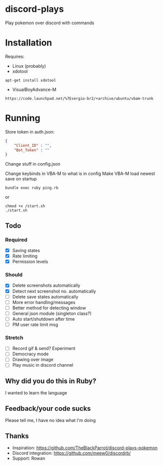 # discord-plays
Play pokemon over discord with commands

# Installation
Requires:
* Linux (probably)
* xdotool
```
apt-get install xdotool
```
* VisualBoyAdvance-M
```
https://code.launchpad.net/%7Esergio-br2/+archive/ubuntu/vbam-trunk
```

# Running
Store token in auth.json:
```json
{
    "Client_ID" : "",
    "Bot_Token" : ""
}
```
Change stuff in config.json

Change keybinds in VBA-M to what is in config
Make VBA-M load newest save on startup

```
bundle exec ruby ping.rb
```
or
```
chmod +x /start.sh
./start.sh
```

## Todo
### Required
* [x] Saving states
* [x] Rate limiting
* [x] Permission levels
### Should
* [x] Delete screenshots automatically
* [x] Detect next screenshot no. automatically
* [ ] Delete save states automatically
* [ ] More error handling/messages
* [ ] Better method for detecting window
* [ ] General json module (singleton class?)
* [ ] Auto start/shutdown after time
* [ ] PM user rate limit msg
### Stretch
* [ ] Record gif & send? Experiment
* [ ] Democracy mode
* [ ] Drawing over image
* [ ] Play music in discord channel

## Why did you do this in Ruby?
I wanted to learn the language

## Feedback/your code sucks
Please tell me, I have no idea what I'm doing

## Thanks
* Inspiration: https://github.com/TheBlackParrot/discord-plays-pokemon
* Discord integration: https://github.com/meew0/discordrb/
* Support: Rowan